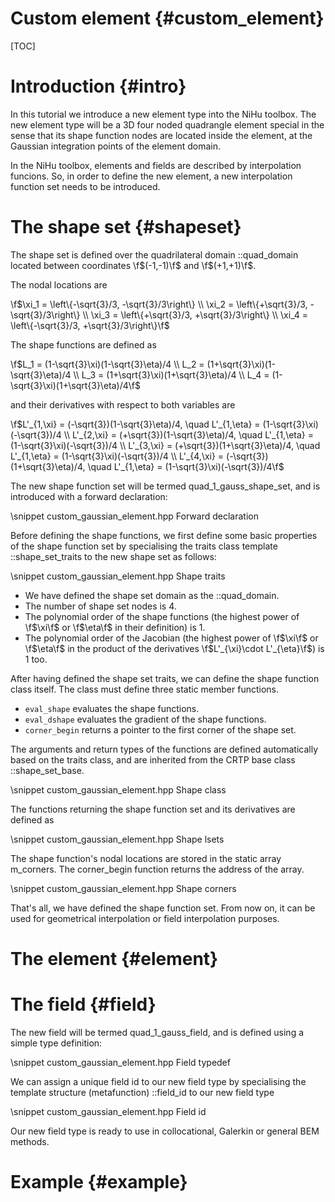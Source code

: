Custom element {#custom_element}
==============

[TOC]

Introduction {#intro}
============

In this tutorial we introduce a new element type into the NiHu toolbox.
The new element type will be a 3D four noded quadrangle element special in the sense that its shape function nodes are located inside the element, at the Gaussian integration points of the element domain.

In the NiHu toolbox, elements and fields are described by interpolation funcions.
So, in order to define the new element, a new interpolation function set needs to be introduced.

The shape set {#shapeset}
=============

The shape set is defined over the quadrilateral domain ::quad_domain located between coordinates \f$(-1,-1)\f$ and \f$(+1,+1)\f$.

The nodal locations are

\f$\xi_1 = \left\{-\sqrt{3}/3, -\sqrt{3}/3\right\} \\
\xi_2 = \left\{+\sqrt{3}/3, -\sqrt{3}/3\right\} \\
\xi_3 = \left\{+\sqrt{3}/3, +\sqrt{3}/3\right\} \\
\xi_4 = \left\{-\sqrt{3}/3, +\sqrt{3}/3\right\}\f$

The shape functions are defined as

\f$L_1 = (1-\sqrt{3}\xi)(1-\sqrt{3}\eta)/4 \\
L_2 = (1+\sqrt{3}\xi)(1-\sqrt{3}\eta)/4 \\
L_3 = (1+\sqrt{3}\xi)(1+\sqrt{3}\eta)/4 \\
L_4 = (1-\sqrt{3}\xi)(1+\sqrt{3}\eta)/4\f$

and their derivatives with respect to both variables are

\f$L'_{1,\xi} = (-\sqrt{3})(1-\sqrt{3}\eta)/4, \quad L'_{1,\eta} = (1-\sqrt{3}\xi)(-\sqrt{3})/4 \\
L'_{2,\xi} = (+\sqrt{3})(1-\sqrt{3}\eta)/4, \quad L'_{1,\eta} = (1-\sqrt{3}\xi)(-\sqrt{3})/4 \\
L'_{3,\xi} = (+\sqrt{3})(1+\sqrt{3}\eta)/4, \quad L'_{1,\eta} = (1-\sqrt{3}\xi)(-\sqrt{3})/4 \\
L'_{4,\xi} = (-\sqrt{3})(1+\sqrt{3}\eta)/4, \quad L'_{1,\eta} = (1-\sqrt{3}\xi)(-\sqrt{3})/4\f$

The new shape function set will be termed quad_1_gauss_shape_set, and is introduced with a forward declaration:

\snippet custom_gaussian_element.hpp Forward declaration

Before defining the shape functions, we first define some basic properties of the shape function set by specialising the traits class template ::shape_set_traits to the new shape set as follows:

\snippet custom_gaussian_element.hpp Shape traits

- We have defined the shape set domain as the ::quad_domain.
- The number of shape set nodes is 4.
- The polynomial order of the shape functions (the highest power of \f$\xi\f$ or \f$\eta\f$ in their definition) is 1.
- The polynomial order of the Jacobian (the highest power of \f$\xi\f$ or \f$\eta\f$ in the product of the derivatives \f$L'_{\xi}\cdot L'_{\eta}\f$) is 1 too.

After having defined the shape set traits, we can define the shape function class itself.
The class must define three static member functions.
- `eval_shape` evaluates the shape functions.
- `eval_dshape` evaluates the gradient of the shape functions.
- `corner_begin` returns a pointer to the first corner of the shape set.

The arguments and return types of the functions are defined automatically based on the traits class, and are inherited from the CRTP base class ::shape_set_base.

\snippet custom_gaussian_element.hpp Shape class

The functions returning the shape function set and its derivatives are defined as

\snippet custom_gaussian_element.hpp Shape lsets

The shape function's nodal locations are stored in the static array m_corners. The corner_begin function returns the address of the array.

\snippet custom_gaussian_element.hpp Shape corners

That's all, we have defined the shape function set.
From now on, it can be used for geometrical interpolation or field interpolation purposes.


The element {#element}
===========

The field {#field}
=========

The new field will be termed quad_1_gauss_field, and is defined using a simple type definition:

\snippet custom_gaussian_element.hpp Field typedef

We can assign a unique field id to our new field type by specialising the template structure (metafunction) ::field_id to our new field type

\snippet custom_gaussian_element.hpp Field id

Our new field type is ready to use in collocational, Galerkin or general BEM methods.

Example {#example}
=======





